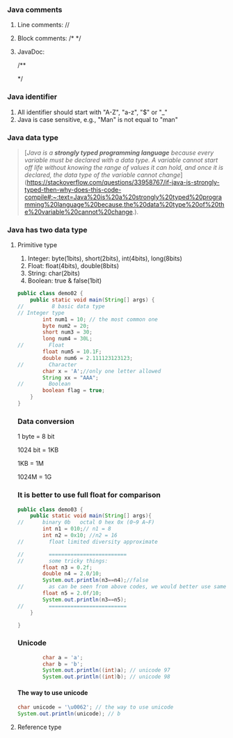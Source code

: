 ### 	Java comments

1. Line comments: //

2. Block comments: /*  */

3. JavaDoc: 

   /**

   */

### 	Java identifier

1. All identifier should start with "A-Z", "a-z", "$" or "_"
2. Java is case sensitive, e.g., "Man" is not equal to "man"

### 	Java data type

> [*Java is a **strongly typed programming language** because every variable must be declared with a data type. A variable cannot start off life without knowing the range of values it can hold, and once it is declared, the data type of the variable cannot change*] (https://stackoverflow.com/questions/33958767/if-java-is-strongly-typed-then-why-does-this-code-compile#:~:text=Java%20is%20a%20strongly%20typed%20programming%20language%20because,the%20data%20type%20of%20the%20variable%20cannot%20change.).

### 	Java has two data type

1. Primitive type

   1. Integer: byte(1bits), short(2bits), int(4bits), long(8bits)
   2. Float: float(4bits), double(8bits)
   3. String: char(2bits)
   4. Boolean: true & false(1bit)

   ```java
   public class demo02 {
       public static void main(String[] args) {
   //         8 basic data type
   // Integer type
           int num1 = 10; // the most common one
           byte num2 = 20;
           short num3 = 30;
           long num4 = 30L;
   //        Float
           float num5 = 10.1F;
           double num6 = 2.111123123123;
   //        Character
           char x = 'A';//only one letter allowed
           String xx = "AAA";
   //        Boolean
           boolean flag = true;
       }
   }
   ```

   ### Data conversion

   1 byte = 8 bit

   1024 bit = 1KB

   1KB = 1M

   1024M = 1G

   ### It is better to use full float for comparison

   ``` java
   public class demo03 {
       public static void main(String[] args){
   //      binary 0b   octal 0 hex 0x (0~9 A~F)
           int n1 = 010;// n1 = 8
           int n2 = 0x10; //n2 = 16
   //        float limited diversity approximate
   
   //        =========================
   //        some tricky things:
           float n3 = 0.2f;
           double n4 = 2.0/10;
           System.out.println(n3==n4);//false
   //        as can be seen from above codes, we would better use same type to compare things
           float n5 = 2.0f/10;
           System.out.println(n3==n5);
   //        =========================
       }
   
   }
   ```

    ### Unicode

   ~~~ java 
           char a = 'a';
           char b = 'b';
           System.out.println((int)a); // unicode 97
           System.out.println((int)b); // unicode 98 
   ~~~

   #### The way to use unicode

   ```java
   char unicode = '\u0062'; // the way to use unicode 
   System.out.println(unicode); // b 
   ```

2. Reference type

   

 